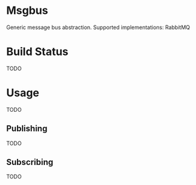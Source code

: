 # Msgbus

Generic message bus abstraction. Supported implementations: RabbitMQ

# Build Status
TODO

# Usage

TODO

## Publishing

TODO

## Subscribing

TODO